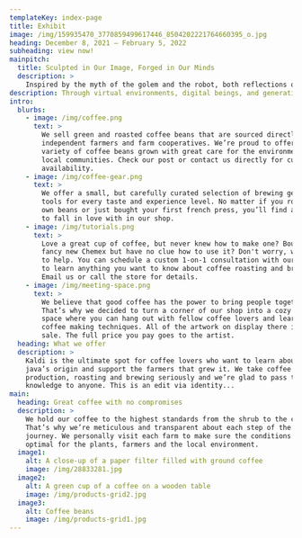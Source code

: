 ```yaml
---
templateKey: index-page
title: Exhibit
image: /img/159935470_3770859499617446_8504202221764660395_o.jpg
heading: December 8, 2021 — February 5, 2022
subheading: view now!
mainpitch:
  title: Sculpted in Our Image, Forged in Our Minds
  description: >
    Inspired by the myth of the golem and the robot, both reflections of humanity’s dreams and simulations, the exhibition will explore what we can learn about our world and relationships to others from simulated realities. Eroding the dichotomy of the physical and the virtual, this exhibition explores the dreams and simulations of the computer age, and how they attempt to imagine new methods of digital co-existence, with the aim of envisioning more equitable, diverse, and safe futures online.
description: Through virtual environments, digital beings, and generative simulations artists Sarah Boo, Mads Brimble, Benjamin Chang, Cezar Mocan, and Andy Wallace explore the parallels between our dreams and simulations, and the wider implications between our physical and digital worlds. 
intro:
  blurbs:
    - image: /img/coffee.png
      text: >
        We sell green and roasted coffee beans that are sourced directly from
        independent farmers and farm cooperatives. We’re proud to offer a
        variety of coffee beans grown with great care for the environment and
        local communities. Check our post or contact us directly for current
        availability.
    - image: /img/coffee-gear.png
      text: >
        We offer a small, but carefully curated selection of brewing gear and
        tools for every taste and experience level. No matter if you roast your
        own beans or just bought your first french press, you’ll find a gadget
        to fall in love with in our shop.
    - image: /img/tutorials.png
      text: >
        Love a great cup of coffee, but never knew how to make one? Bought a
        fancy new Chemex but have no clue how to use it? Don't worry, we’re here
        to help. You can schedule a custom 1-on-1 consultation with our baristas
        to learn anything you want to know about coffee roasting and brewing.
        Email us or call the store for details.
    - image: /img/meeting-space.png
      text: >
        We believe that good coffee has the power to bring people together.
        That’s why we decided to turn a corner of our shop into a cozy meeting
        space where you can hang out with fellow coffee lovers and learn about
        coffee making techniques. All of the artwork on display there is for
        sale. The full price you pay goes to the artist.
  heading: What we offer
  description: >
    Kaldi is the ultimate spot for coffee lovers who want to learn about their
    java’s origin and support the farmers that grew it. We take coffee
    production, roasting and brewing seriously and we’re glad to pass that
    knowledge to anyone. This is an edit via identity...
main:
  heading: Great coffee with no compromises
  description: >
    We hold our coffee to the highest standards from the shrub to the cup.
    That’s why we’re meticulous and transparent about each step of the coffee’s
    journey. We personally visit each farm to make sure the conditions are
    optimal for the plants, farmers and the local environment.
  image1:
    alt: A close-up of a paper filter filled with ground coffee
    image: /img/28833281.jpg
  image2:
    alt: A green cup of a coffee on a wooden table
    image: /img/products-grid2.jpg
  image3:
    alt: Coffee beans
    image: /img/products-grid1.jpg
---
```

